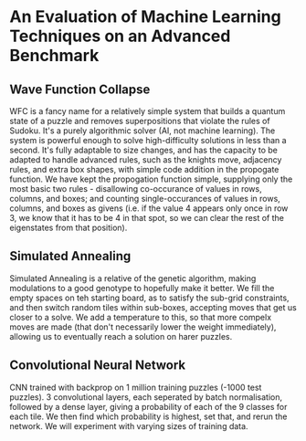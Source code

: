 # An Evaluation of Machine Learning Techniques on an Advanced Benchmark

## Wave Function Collapse

WFC is a fancy name for a relatively simple system that builds a quantum state of a puzzle and removes superpositions that violate the rules of Sudoku. It's a purely algorithmic solver (AI, not machine learning).
The system is powerful enough to solve high-difficulty solutions in less than a second. It's fully adaptable to size changes, and has the capacity to be adapted to handle advanced rules, such as the knights move, adjacency rules, and extra box shapes, with simple code addition in the propogate function. We have kept the propogation function simple, supplying only the most basic two rules - disallowing co-occurance of values in rows, columns, and boxes; and counting single-occurances of values in rows, columns, and boxes as givens (i.e. if the value 4 appears only once in row 3, we know that it has to be 4 in that spot, so we can clear the rest of the eigenstates from that position).

## Simulated Annealing

Simulated Annealing is a relative of the genetic algorithm, making modulations to a good genotype to hopefully make it better. We fill the empty spaces on teh starting board, as to satisfy the sub-grid constraints, and then switch random tiles within sub-boxes, accepting moves that get us closer to a solve. We add a temperature to this, so that more compelx moves are made (that don't necessarily lower the weight immediately), allowing us to eventually reach a solution on harer puzzles. 

## Convolutional Neural Network

CNN trained with backprop on 1 million training puzzles (-1000 test puzzles). 3 convolutional layers, each seperated by batch normalisation, followed by a dense layer, giving a probability of each of the 9 classes for each tile. We then find which probability is highest, set that, and rerun the network. We will experiment with varying sizes of training data.

